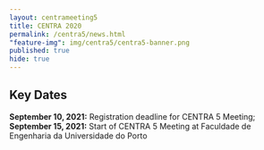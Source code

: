 ```yaml
---
layout: centrameeting5
title: CENTRA 2020
permalink: /centra5/news.html
"feature-img": img/centra5/centra5-banner.png
published: true
hide: true
---
```


## Key Dates

**September 10, 2021:** Registration deadline for CENTRA 5 Meeting;  
**September 15, 2021:** Start of CENTRA 5 Meeting at Faculdade de Engenharia da Universidade do Porto  
